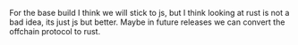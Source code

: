 For the base build I think we will stick to js, but I think looking at rust is not a bad idea, its just js but better. Maybe in future releases we can convert the offchain protocol to rust.